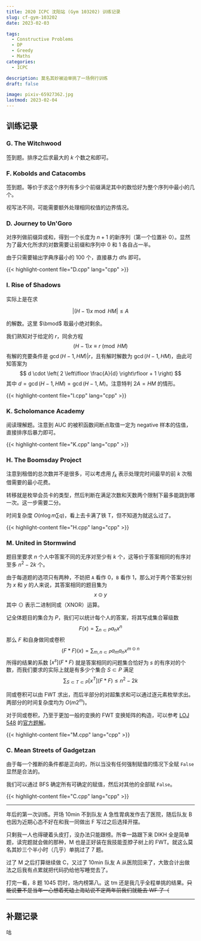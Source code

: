 ```yaml
---
title: 2020 ICPC 沈阳站 (Gym 103202) 训练记录
slug: cf-gym-103202
date: 2023-02-03

tags:
  - Constructive Problems
  - DP
  - Greedy
  - Maths
categories:
  - ICPC

description: 莫名其妙被迫单挑了一场例行训练
draft: false

image: pixiv-65927362.jpg
lastmod: 2023-02-04
---
```


## 训练记录

### G. The Witchwood

签到题。排序之后求最大的 $k$ 个数之和即可。

### F. Kobolds and Catacombs

签到题。等价于求这个序列有多少个前缀满足其中的数恰好为整个序列中最小的几个。

视写法不同，可能需要额外处理相同权值的边界情况。

### D. Journey to Un'Goro

对序列做前缀异或和，得到一个长度为 $n + 1$ 的新序列（第一个位置补 $0$）。显然为了最大化所求的对数需要让前缀和序列中 $0$ 和 $1$ 各自占一半。

由于只需要输出字典序最小的 $100$ 个，直接暴力 dfs 即可。

{{< highlight-content file="D.cpp" lang="cpp" >}}

### I. Rise of Shadows

实际上是在求

$$
| (H - 1) x \bmod HM | \leq A
$$

的解数。这里 $\bmod$ 取最小绝对剩余。

我们熟知对于给定的 $r$，同余方程
$$
(H - 1) x \equiv r \pmod {HM}
$$
有解的充要条件是 $\gcd(H - 1, HM) | r$，且有解时解数为 $\gcd(H - 1, HM)$，由此可知答案为
$$
d \cdot \left( 2 \left\lfloor \frac{A}{d} \right\rfloor + 1 \right)
$$
其中 $d = \gcd(H - 1, HM) = \gcd(H - 1, M)$。注意特判 $2A = HM$ 的情形。

{{< highlight-content file="I.cpp" lang="cpp" >}}

### K. Scholomance Academy

阅读理解题。注意到 AUC 的被积函数间断点取值一定为 negative 样本的估值，直接排序后暴力即可。

{{< highlight-content file="K.cpp" lang="cpp" >}}

### H. The Boomsday Project

注意到租借的总次数并不是很多，可以考虑用 $f_k$ 表示处理完时间最早的前 $k$ 次租借需要的最小花费。

转移就是枚举会员卡的类型，然后判断在满足次数和天数两个限制下最多能跳到哪一次。这一步需要二分。

时间复杂度 $O(n \log m \sum q)$，看上去卡满了铁 T，但不知道为就这么过了。

{{< highlight-content file="H.cpp" lang="cpp" >}}

### M. United in Stormwind

题目里要求 $n$ 个人中答案不同的无序对至少有 $k$ 个，这等价于答案相同的有序对至多 $n^2 - 2k$ 个。

由于每道题的选项只有两种，不妨把 `A` 看作 $0$，`B` 看作 $1$，那么对于两个答案分别为 $x$ 和 $y$ 的人来说，其答案相同的题目集为
$$
x \odot y
$$
其中 $\odot$ 表示二进制同或（XNOR）运算。

记全体题目的集合为 $P$，我们可以统计每个人的答案，将其写成集合幂级数
$$
F(x) = \sum_{n \subset P} a_n x^n
$$
那么 $F$ 和自身做同或卷积
$$
(F * F) (x) = \sum_{m, n \subset P} a_m a_n x^{m \odot n}
$$
所得的结果的系数 $[x^s](F * F)$ 就是答案相同的问题集合恰好为 $s$ 的有序对的个数，而我们要求的实际上就是有多少个集合 $S \subset P$ 满足
$$
\sum_{S \subset T \subset P} [x^T](F * F) \leq n^2 - 2k
$$

同或卷积可以由 FWT 求出，而后半部分的对超集求和可以通过逐元素枚举求出。两部分的时间复杂度均为 $O(m 2^m)$。

对于同或卷积，乃至于更加一般的变换的 FWT 变换矩阵的构造，可以参考 [LOJ 548](https://loj.ac/p/548) 的[官方题解](https://loj.ac/d/247)。

{{< highlight-content file="M.cpp" lang="cpp" >}}

### C. Mean Streets of Gadgetzan

由于每一个推断的条件都是正向的，所以当没有任何强制赋值的情况下全赋 `False` 显然是合法的。

我们可以通过 BFS 确定所有可确定的赋值，然后对其他的全部赋 `False`。

{{< highlight-content file="C.cpp" lang="cpp" >}}

---

年后的第一次训练。开场 10min 不到队友 A 急性胃病发作去了医院，随后队友 B 也因为近期心态不好在和我一同做出 F 写过之后选择开摆。

只剩我一人也得硬着头皮打，没办法只能跟榜。所幸一路跟下来 DIKH 全是简单题，读完题就会做的那种，M 也是正好装在我技能歪脖子树上的 FWT。就这么莫名其妙三个半小时（几乎）单挑过了 7 题。

过了 M 之后打算继续做 C，又过了 10min 队友 A 从医院回来了，大致合计出做法之后我有点累就把代码扔给他写睡觉去了。

打完一看，8 题 1045 罚时，场内榜第八。这 tm 还是我几乎全程单挑的结果。~~只能说要不是当年一心想着死磕上海站说不定两年前我们就能去 WF 了（~~

---

## 补题记录

咕
